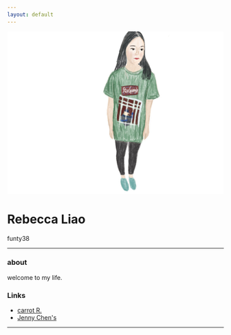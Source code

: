 ```yaml
---
layout: default
---
```


![avatar](avatar.jpg)

# Rebecca Liao

funty38

- - -

### about

welcome to my life.

### Links

 * [carrot R.](http://carrotr.tumblr.com/)
 * [Jenny Chen's](http://jenny61127.hhtpe.me/)

- - -
